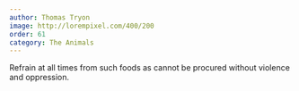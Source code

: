 ```yaml
---
author: Thomas Tryon
image: http://lorempixel.com/400/200
order: 61
category: The Animals
---
```


Refrain at all times from such foods as cannot be procured without violence and oppression.
